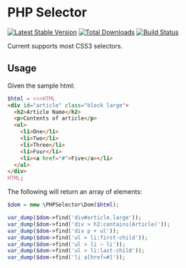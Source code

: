 # PHP Selector

[![Latest Stable Version](https://poser.pugx.org/bkuhl/php-selector/v/stable.png)](https://packagist.org/packages/bkuhl/php-selector) [![Total Downloads](https://poser.pugx.org/bkuhl/php-selector/downloads.png)](https://packagist.org/packages/bkuhl/php-selector) [![Build Status](https://travis-ci.org/bkuhl/php-selector.svg?branch=master)](https://travis-ci.org/bkuhl/php-selector) 

Current supports most CSS3 selectors.

## Usage

Given the sample html:

```PHP
$html = <<<HTML
<div id="article" class="block large">
  <h2>Article Name</h2>
  <p>Contents of article</p>
  <ul>
    <li>One</li>
    <li>Two</li>
    <li>Three</li>
    <li>Four</li>
    <li><a href="#">Five</a></li>
  </ul>
</div>
HTML;
```
  
The following will return an array of elements:

```PHP
$dom = new \PHPSelector\Dom($html);

var_dump($dom->find('div#article.large'));
var_dump($dom->find('div > h2:contains(Article)'));
var_dump($dom->find('div p + ul'));
var_dump($dom->find('ul > li:first-child'));
var_dump($dom->find('ul > li ~ li'));
var_dump($dom->find('ul > li:last-child'));
var_dump($dom->find('li a[href=#]'));
```
